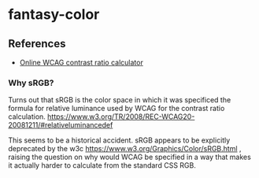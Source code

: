 # fantasy-color

## References

- [Online WCAG contrast ratio calculator](https://snook.ca/technical/colour_contrast/colour.html#fg=FFFFFF,bg=FFFFFF)

### Why sRGB?

Turns out that sRGB is the color space in which it was specificed the formula for relative luminance used by WCAG for the contrast ratio calculation. https://www.w3.org/TR/2008/REC-WCAG20-20081211/#relativeluminancedef

This seems to be a historical accident. sRGB appears to be explicitly deprecated by the w3c https://www.w3.org/Graphics/Color/sRGB.html , raising the question on why would WCAG be specified in a way that makes it actually harder to calculate from the standard CSS RGB.
